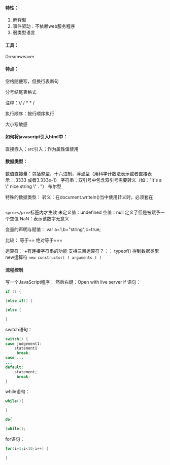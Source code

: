 
#### 特性：

1. 解释型
2. 事件驱动：不依赖web服务程序
3. 弱类型语言

#### 工具：

Dreamweaver

#### 特点：

空格随便写，但换行表断句

分号结尾表格式

注释：//     / * * /

执行顺序：按行顺序执行

大小写敏感

#### 如何将javascript引入html中：
直接嵌入；src引入；作为属性值使用

#### 数据类型：
数值直接量：包括整型，十六进制，浮点型（用科学计数法表示或者直接表示：.3333 或者3.333e-1）
字符串：双引号中包含双引号需要转义（如："It's a \\" nice string  \\" .  "）
布尔型

特殊的数据类型：
转义：在document.writeIn()当中使用转义时，必须套在<pre></pre>`<pre></pre>`标签内才生效
未定义值：undefined
空值：null         定义了但是被赋予一个空值
NaN：表示该数字无意义

变量的声明与赋值：
var a=1,b="string",c=true;

比较：
等于==
绝对等于===

运算符：
+有连接字符串的功能
支持三目运算符？：；
typeof() 得到数据类型
new运算符 `new constructor[ ( arguments ) ]`

#### 流程控制

写一个JavaScript程序：
然后右键：Open with live server
if 语句：
```java
if () {

}else if() {

}else {

}
```

switch语句：
```java
switch() {
case judgement1:
	statement1
	 break;
case ...
...
default:
	statement;
	 break;
}
```

while语句：
```java
while(){

}

do{

}while();
```

for语句：
```java
for(i=1;i<10;i++) {

}
```